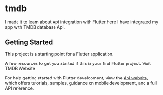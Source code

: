 # tmdb
I made it to learn about Api integration with Flutter.Here I have integrated my app with TMDB database Api.

## Getting Started

This project is a starting point for a Flutter application.

A few resources to get you started if this is your first Flutter project:
Visit TMDB Website 

For help getting started with Flutter development, view the
[Api website]([https://docs.flutter.dev/](https://developer.themoviedb.org/reference/intro/getting-started)), which offers tutorials,
samples, guidance on mobile development, and a full API reference.
